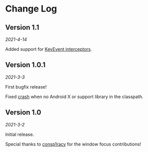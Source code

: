 Change Log
==========


Version 1.1
-------------

_2021-4-14_

Added support for [KeyEvent interceptors](https://github.com/square/curtains/pull/15).

Version 1.0.1
-------------

_2021-3-3_

First bugfix release!

Fixed [crash](https://github.com/square/curtains/pull/11) when no Android X or support library in the classpath.


Version 1.0
-------------

_2021-3-2_

Initial release.

Special thanks to [consp1racy](https://github.com/consp1racy) for the window focus contributions!